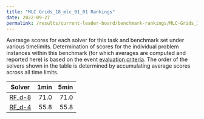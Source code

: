 ```yaml
---
title: "MLC Grids_18_mlc_01_01 Rankings"
date: 2022-09-27
permalink: /results/current-leader-board/benchmark-rankings/MLC-Grids_18_mlc_01_01-rankings
---
```



Averasge scores for each solver for this task and benchmark set under various timelimits.  Determination of scores for the individual problem instances within this benchmark (for which averages are computed and reported here) is based on the event [evaluation criteria](../evaluation-criteria.md).  The order of the solvers shown in the table is determined by accumulating average scores across all time limits.

|                  Solver                   | 1min | 5min |
| ----------------------------------------- | ---: | ---: |
| [RF_d-8](/solver-scores/RF_d-8-scores.md) | 71.0 | 71.0 |
| [RF_d-4](/solver-scores/RF_d-4-scores.md) | 55.8 | 55.8 |

